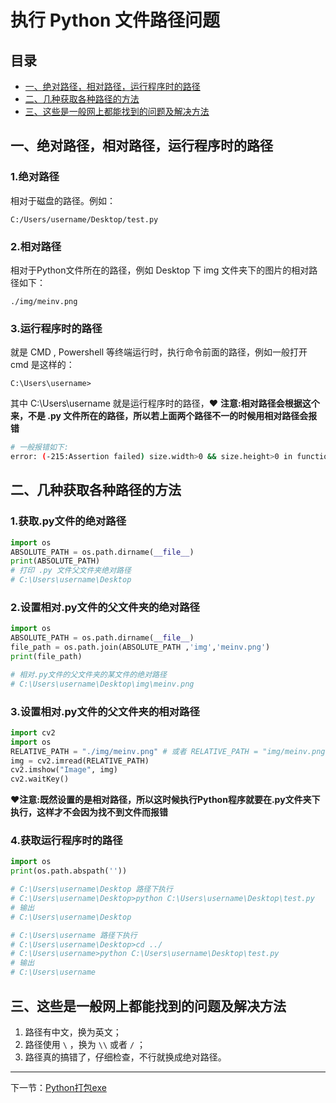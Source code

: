 # 执行 Python 文件路径问题

## 目录

- [一、绝对路径，相对路径，运行程序时的路径](#一绝对路径相对路径运行程序时的路径)
- [二、几种获取各种路径的方法](#二几种获取各种路径的方法)
- [三、这些是一般网上都能找到的问题及解决方法](#三这些是一般网上都能找到的问题及解决方法)

## 一、绝对路径，相对路径，运行程序时的路径

### 1.绝对路径

相对于磁盘的路径。例如：

`C:/Users/username/Desktop/test.py`

### 2.相对路径

相对于Python文件所在的路径，例如 Desktop 下 img 文件夹下的图片的相对路径如下：

`./img/meinv.png`

### 3.运行程序时的路径

就是 CMD , Powershell 等终端运行时，执行命令前面的路径，例如一般打开 cmd 是这样的：

`C:\Users\username>`

其中 C:\Users\username 就是运行程序时的路径，&hearts; **注意:相对路径会根据这个来，不是 .py 文件所在的路径，所以若上面两个路径不一的时候用相对路径会报错**

```bash
# 一般报错如下:
error: (-215:Assertion failed) size.width>0 && size.height>0 in function 'cv::imshow'
```

## 二、几种获取各种路径的方法

### 1.获取.py文件的绝对路径

```py
import os
ABSOLUTE_PATH = os.path.dirname(__file__)
print(ABSOLUTE_PATH)
# 打印 .py 文件父文件夹绝对路径
# C:\Users\username\Desktop
```

### 2.设置相对.py文件的父文件夹的绝对路径

```py
import os
ABSOLUTE_PATH = os.path.dirname(__file__)
file_path = os.path.join(ABSOLUTE_PATH ,'img','meinv.png')
print(file_path)

# 相对.py文件的父文件夹的某文件的绝对路径
# C:\Users\username\Desktop\img\meinv.png
```

### 3.设置相对.py文件的父文件夹的相对路径

```py
import cv2
import os
RELATIVE_PATH = "./img/meinv.png" # 或者 RELATIVE_PATH = "img/meinv.png"
img = cv2.imread(RELATIVE_PATH) 
cv2.imshow("Image", img)
cv2.waitKey()
```

**&hearts;注意:既然设置的是相对路径，所以这时候执行Python程序就要在.py文件夹下执行，这样才不会因为找不到文件而报错**

### 4.获取运行程序时的路径

```py
import os
print(os.path.abspath(''))

# C:\Users\username\Desktop 路径下执行
# C:\Users\username\Desktop>python C:\Users\username\Desktop\test.py
# 输出
# C:\Users\username\Desktop

# C:\Users\username 路径下执行
# C:\Users\username\Desktop>cd ../
# C:\Users\username>python C:\Users\username\Desktop\test.py
# 输出
# C:\Users\username
```

## 三、这些是一般网上都能找到的问题及解决方法

1. 路径有中文，换为英文；
2. 路径使用 `\` ，换为 `\\` 或者 `/` ；
3. 路径真的搞错了，仔细检查，不行就换成绝对路径。

---

下一节：[Python打包exe](./Python打包exe.md)